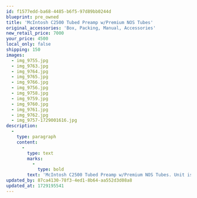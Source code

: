 ```yaml
---
id: f1577edd-ba68-4485-b6f5-97d89bb0244d
blueprint: pre_owned
title: 'McIntosh C2500 Tubed Preamp w/Premium NOS Tubes'
original_accessories: 'Box, Packing, Manual, Accessories'
new_retail_price: 7000
your_price: 4500
local_only: false
shipping: 150
images:
  - img_9755.jpg
  - img_9763.jpg
  - img_9764.jpg
  - img_9765.jpg
  - img_9766.jpg
  - img_9756.jpg
  - img_9758.jpg
  - img_9759.jpg
  - img_9760.jpg
  - img_9761.jpg
  - img_9762.jpg
  - img_9757-1729001616.jpg
description:
  -
    type: paragraph
    content:
      -
        type: text
        marks:
          -
            type: bold
        text: 'McIntosh C2500 Tubed Preamp w/Premium NOS Tubes. Unit is in like-new condition with original box, packing and accessories. Stock tubes have been replaced with premium NOS tubes - valued at $1,000.00 . You will not find a better conditioned or performing example of this sought after preamp. Preamp sold as new for $7,000.00, not including the replacement tubes. '
updated_by: 87ca4130-78f3-4ed1-8b64-aa552d3d08a8
updated_at: 1729195541
---
```

